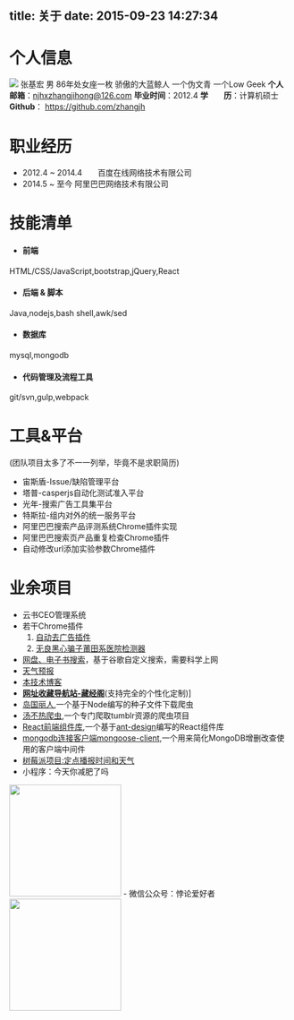 title: 关于
date: 2015-09-23 14:27:34
---
# 个人信息
![](/images/default_avatar.jpg)
张基宏 男 86年处女座一枚 骄傲的大蓝鲸人
一个伪文青 一个Low Geek
**个人邮箱**：<a href="mailto:njhxzhangjihong@126.com" target="_self">njhxzhangjihong@126.com</a>
**毕业时间**：2012.4
**学　　历**：计算机硕士
**Github**： https://github.com/zhangjh

# 职业经历
- 2012.4 ~ 2014.4　　百度在线网络技术有限公司 　　
- 2014.5 ~ 至今      阿里巴巴网络技术有限公司   

# 技能清单
- #### 前端
HTML/CSS/JavaScript,bootstrap,jQuery,React

- #### 后端 & 脚本
Java,nodejs,bash shell,awk/sed

- #### 数据库
mysql,mongodb

- #### 代码管理及流程工具
git/svn,gulp,webpack

# 工具&平台
 (团队项目太多了不一一列举，毕竟不是求职简历)
- 宙斯盾-Issue/缺陷管理平台
- 塔普-casperjs自动化测试准入平台
- 光年-搜索广告工具集平台
- 特斯拉-组内对外的统一服务平台
- 阿里巴巴搜索产品评测系统Chrome插件实现
- 阿里巴巴搜索页产品重复检查Chrome插件
- 自动修改url添加实验参数Chrome插件

# 业余项目
- 云书CEO管理系统
- 若干Chrome插件
    1. [自动去广告插件](https://github.com/zhangjh/chromeExt/tree/master/%E5%8E%BB%E5%B9%BF%E5%91%8A)
	2. [无良黑心骗子莆田系医院检测器](https://github.com/zhangjh/chromeExt/tree/master/%E8%8E%86%E7%94%B0%E7%B3%BB%E5%8C%BB%E9%99%A2%E6%A3%80%E6%B5%8B%E5%99%A8)
- [网盘、电子书搜索](/search)，基于谷歌自定义搜索，需要科学上网
- [天气预报](/local-weather/index.html)
- [本技术博客](/)
- [**网址收藏导航站-藏经阁**](http://favlink.cn)(支持完全的个性化定制)]
- [岛国丽人](https://github.com/zhangjh/islandBeauty),一个基于Node编写的种子文件下载爬虫
- [汤不热爬虫](https://github.com/zhangjh/node_tumblr_spider),一个专门爬取tumblr资源的爬虫项目
- [React前端组件库](https://github.com/zhangjh/FE_Components),一个基于[ant-design](http://ant.design)编写的React组件库
- [mongodb连接客户端mongoose-client](https://www.npmjs.com/package/mongoose-client),一个用来简化MongoDB增删改查使用的客户端中间件
- [树莓派项目:定点播报时间和天气](https://github.com/zhangjh/raspberry_autoPlay)
- 小程序：今天你减肥了吗
<img src="http://wx1.sinaimg.cn/mw690/62d95157gy1fl2sdk6dioj209k09kq4d.jpg" style="width:200px" />
- 微信公众号：悖论爱好者
<img src="http://ww3.sinaimg.cn/mw690/62d95157gw1f3x0w08t3qj20760763yz.jpg" style="width:200px;" />
